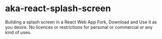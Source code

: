# aka-react-splash-screen
Building a splash screen in a React Web App
Fork, Download and Use it as you desire. 
No licences or restrictions for personal or commercial or any kind of uses.
